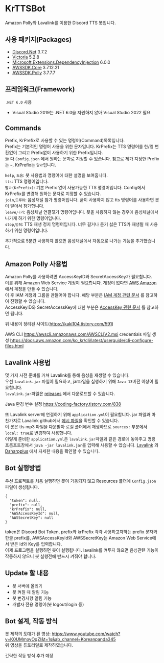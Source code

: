 # KrTTSBot

Amazon Polly와 Lavalink를 이용한 Discord TTS 봇입니다.

## 사용 패키지(Packages)
- [Discord.Net](https://www.nuget.org/packages/Discord.Net) 3.7.2
- [Victoria](https://www.nuget.org/packages/Victoria) 5.2.8
- [Microsoft.Extensions.DependencyInjection](https://www.nuget.org/packages/Microsoft.Extensions.DependencyInjection/7.0.0-preview.7.22375.6) 6.0.0
- [AWSSDK.Core](https://www.nuget.org/packages/AWSSDK.Core) 3.7.12.21
- [AWSSDK.Polly](https://www.nuget.org/packages/AWSSDK.Polly) 3.7.7.7
 
## 프레임워크(Framework)
`.NET 6.0` 사용 
- Visual Studio 2019는 .NET 6.0을 지원하지 않아 Visual Studio 2022 필요 

## Commands
Prefix, KrPrefix로 사용할 수 있는 명령어(Command)목록입니다.  
Prefix는 기본적인 명령어 사용을 위한 문자입니다. KrPrefix는 TTS 명령어를 한/영 변환없이 그리고 Prefix없이 사용하기 위한 Prefix입니다.  
둘 다 `Config.json` 에서 원하는 문자로 지정할 수 있습니다. 참고로 제가 지정한 Prefix는 `~`, KrPrefix는 `말ㄹ`입니다.  
    
`help`, `도움`: 봇 사용법과 명령어에 대한 설명을 보여줍니다.  
`tts`: TTS 명령어입니다.  
`말ㄹ(KrPrefix)`: 기본 Prefix 없이 사용가능한 TTS 명령어입니다. Config에서 KrPrefix를 변경해 원하는 문자로 지정할 수 있습니다.  
`join`,`드루와`: 음성채널 참가 명령어입니다. 굳이 사용하지 않고 tts 명령어를 사용하면 봇이 알아서 참가합니다.  
`leave`,`나가`: 음성채널 연결끊기 명령어입니다. 봇을 사용하지 않는 경우에 음성채널에서 나가게 하기 위한 명령어입니다.  
`stop`,`멈춰`: TTS 재생 정지 명령어입니다. 너무 길거나 듣기 싫은 TTS가 재생될 때 사용하기 위한 명령어입니다.  

추가적으로 5분간 사용하지 않으면 음성채널에서 자동으로 나가는 기능을 추가했습니다.
  

## Amazon Polly 사용법
Amazon Polly를 사용하려면 AccessKeyID와 SecretAccessKey가 필요합니다.  
이를 위해 Amazon Web Service 계정이 필요합니다. 계정이 없다면 [AWS Amazon](https://aws.amazon.com/ko/) 에서 계정을 만들 수 있습니다.  
이 후 IAM 계정과 그룹을 만들어야 합니다. 해당 부분은 [IAM 계정 관련 문서](https://docs.aws.amazon.com/ko_kr/IAM/latest/UserGuide/getting-started_create-admin-group.html)
를 참고하여 진행할 수 있습니다.  
AccessKeyID와 SecretAccessKey에 대한 부분은 [AccessKey 관련 문서](https://docs.aws.amazon.com/ko_kr/IAM/latest/UserGuide/id_credentials_access-keys.html)
를 참고하면 됩니다.

위 내용이 정리된 사이트(https://kaki104.tistory.com/591)

AWS CLI
https://awscli.amazonaws.com/AWSCLIV2.msi
credentials 파일 생성
https://docs.aws.amazon.com/ko_kr/cli/latest/userguide/cli-configure-files.html

## Lavalink 사용법
몇 가지 사전 준비를 거쳐 Lavalink를 통해 음성을 재생할 수 있습니다.  
우선 `lavalink.jar` 파일이 필요하고, jar파일을 실행하기 위해 `Java 13`버전 이상이 필요합니다.  
`lavalink.jar`파일은 [releases](https://github.com/freyacodes/Lavalink/releases) 에서 다운로드할 수 있습니다. 
 
Java 환경 변수 설정 
https://coding-factory.tistory.com/838

또 Lavalink server에 연결하기 위해 `application.yml`이 필요합니다. 
jar 파일과 마찬가지로 Lavalink github에서 [예시 파일](https://github.com/freyacodes/Lavalink/blob/master/LavalinkServer/application.yml.example)을 확인할 수 있습니다.  
이 봇은 tts mp3 파일을 다운받아 로컬 폴더에서 재생하므로 `sources:` 부분에서 `local: true`로 변경하여 사용합니다.  
이렇게 준비한 `application.yml`은 `lavalink.jar`파일과 같은 경로에 놓아주고 명령 프롬프트창에서 `java -jar lavalink.jar`를 입력해 사용할 수 있습니다.
[Lavalink](https://github.com/freyacodes/Lavalink) 와 [Dsharpplus](https://dsharpplus.github.io/articles/audio/lavalink/setup.html) 에서 자세한 내용을 확인할 수 있습니다. 

## Bot 실행방법
우선 프로젝트를 처음 실행하면 봇이 가동되지 않고 Resources 플더에 `Config.json` 파일이 생성됩니다.
```
{
  "token": null,
  "prefix": null,
  "krPrefix": null,
  "AWSAccessKeyId": null,
  "AWSSecretKey": null
}
```
token은 Discord Bot Token, prefix와 krPrefix 각각 사용하고자하는 prefix 문자와 한글 prefix를, 
AWSAccessKeyId와 AWSSecretKey는 Amazon Web Service에서 받은 Id와 Key를 입력합니다.  
이제 프로그램을 실행하면 봇이 실행됩니다. lavalink를 켜두지 않으면 음성관련 기능이 작동하지 않으니 봇 실행전에 반드시 켜줘야 합니다.  


## Update 할 내용
- 봇 서버에 올리기
- 봇 켜질 때 알림 기능
- 봇 변경사항 알림 기능
- 개발자 전용 명령어(봇 logout/login 등)

## Bot 설계, 작동 방식  
봇 제작의 토대가 된 영상: https://www.youtube.com/watch?v=K0UMmoyOqZI&t=1s&ab_channel=Koreanpanda345  
위 영상을 튜토리얼로 제작하였습니다.  

간략한 작동 방식 추가 예정
